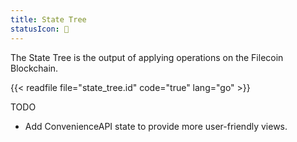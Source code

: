 ```yaml
---
title: State Tree
statusIcon: 🔁
---
```


The State Tree is the output of applying operations on the Filecoin Blockchain.

{{< readfile file="state_tree.id" code="true" lang="go" >}}


TODO

- Add ConvenienceAPI state to provide more user-friendly views.
